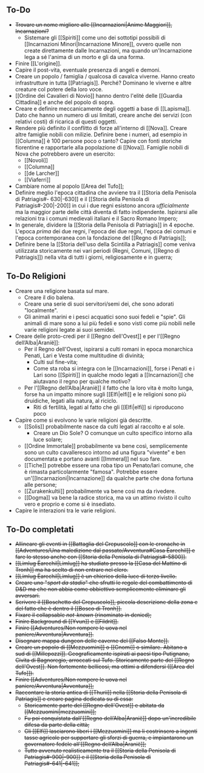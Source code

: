 ## To-Do
- ~~Trovare un nome migliore alle [[Incarnazioni|Anime Maggiori]], Incarnazioni?~~ 
	- Sistemare gli [[Spiriti]] come uno dei sottotipi  possibili di [[Incarnazioni Minori|Incarnazione Minore]], ovvero quelle non create direttamente dalle Incarnazioni, ma quando un'Incarnazione lega a sé l'anima di un morto e gli da una forma. 
- Finire [[L'origine]].
- Capire il post-vita, eventuale presenza di angeli e demoni.
- Creare un popolo / famiglia / qualcosa di cavalca viverne. Hanno creato infrastrutture in tutta [[Patriagis]]. Perché? Dominano le viverne e altre creature col potere della loro voce. 
- [[Ordine dei Cavalieri di Novio]] hanno dentro l'elité delle [[Guardia Cittadina]] e anche del popolo di sopra.
- Creare e definire meccanicamente degli oggetti a base di [[Lapisma]]. Dato che hanno un numero di usi limitati, creare anche dei servizi (con relativi costi) di ricarica di questi oggetti. 
- Rendere più definito il conflitto di forze all'interno di [[Nova]]. Creare altre famiglie nobili con milizie. Definire bene i numeri, ad esempio in [[Columna]] è 100 persone poco o tanto? Capire con fonti storiche fiorentine e rapportarle alla popolazione di [[Nova]]. Famiglie nobili di Nova che potrebbero avere un esercito: 
	- [[Novoli]]
	- [[Columna]]
	- [[de Larcher]]
	- [[Viaferri]]
- Cambiare nome al popolo [[Area del Tufo]]; 
- Definire meglio l'epoca cittadina che avviene tra il [[Storia della Penisola di Patriagis#- 630|-630]] e il [[Storia della Penisola di Patriagis#-200|-200]] in cui i due regni esistono ancora *ufficialmente* ma la maggior parte delle città diventa di fatto indipendente. Ispirarsi alle relazioni tra i comuni medievali italiani e il Sacro Romano Impero; 
- In generale, dividere la [[Storia della Penisola di Patriagis]] in 4 epoche. L'epoca *prima* dei due regni, l'epoca dei due regni, l'epoca dei comuni e l'epoca contemporanea con la fondazione del [[Regno di Patriagis]]; 
- Definire bene la [[Storia dell'uso della Scintilla a Patriagis]] come veniva utilizzata storicamente nei vari periodi (Regni, Comuni, [[Regno di Patriagis]]) nella vita di tutti i giorni, religiosamente e in guerra; 

## To-Do Religioni
- Creare una religione basata sul mare. 
	- Creare il dio balena.
	- Creare una serie di suoi servitori/semi dei, che sono adorati "localmente".
	- Gli animali marini e i pesci acquatici sono suoi fedeli e "spie". Gli animali di mare sono a lui più fedeli e sono visti come più nobili nelle varie religioni legate ai suoi semidei.
- Creare delle proto-credi per il [[Regno dell'Ovest]] e per l'[[Regno dell’Alba|Aranië]]:
	- Per il Regno dell'Ovest, ispirarsi a culti romani in epoca monarchica Penati, Lari e Vesta come multitudine di divinità;
		- Culti sul fine-vita;
		- Come sta roba si integra con le [[Incarnazioni]], forse i Penati e i Lari sono [[Spiriti]] in qualche modo legati a [[Incarnazioni]] che aiutavano il regno per qualche motivo? 
	- Per l'[[Regno dell’Alba|Aranië]] il fatto che la loro vita è molto lunga, forse ha un impatto minore sugli [[Elfi|elfi]] e le religioni sono più druidiche, legati alla natura, al riciclo. 
		- Riti di fertilità, legati al fatto che gli [[Elfi|elfi]] si riproducono poco
- Capire come si evolvono le varie religioni già descritte. 
	- [[Solis]] probabilmente nasce da culti legati al raccolto e al sole. 
		- Creare un Dio Sole? O comunque un culto specifico intorno alla luce solare;
	- [[Ordine Immortale]] probabilmente va bene così, semplicemente sono un culto cavalleresco intorno ad una figura "vivente" e ben documentata e portano avanti [[Immeral]] nel suo fare.
	- [[Tiche]] potrebbe essere una roba tipo un Penato/lari comune, che è rimasta particolarmente "famosa". Potrebbe essere un'[[Incarnazioni|Incarnazione]] da qualche parte che dona fortuna alle persone;
	- [[Zurakenkultii]] probabilmente va bene così ma da rivedere. 
	- [[Dogma]] va bene la radice storica, ma va un attimo rivisto il culto vero e proprio e come si è insediato. 
- Capire le interazioni tra le varie religioni. 



## To-Do completati
- ~~Allineare gli eventi in [[Battaglia del Crepuscolo]] con le cronache in [[Adventures/Una maledizione dal passato/Avventura#Casa Ëarechil]] e fare lo stesso anche con [[Storia della Penisola di Patriagis#-5800]].~~ 
- ~~[[Limlug Ëarechil|Limlug]] ha studiato presso la [[Casa del Mattino di Tronh]] ma ha scelto di non entrare nel clero.~~
- ~~[[Limlug Ëarechil|Limlug]] è un chierico della luce di terzo livello.~~
- ~~Creare uno "*sport da stadio*" che sfrutti le regole del combattimento di D&D ma che non abbia come obbiettivo semplicemente eliminare gli avversari.~~ 
- ~~Scrivere il [[Boschetto del Crepuscolo]], piccola descrizione della zona e del fatto che è dentro il [[Bosco di Tronh]].~~ 
- ~~Fixare il collapsable *not-known* (rinominato in denied);~~
- ~~Finire Background di [[Yvun]] e [[Fildrit]].~~
- ~~Finire [[Adventures/Non rompere le uova nel paniere/Avventura|Avventura]].~~
- ~~Disegnare mappa dungeon delle caverne del [[Falso Monte]].~~ 
- ~~Creare un popolo di [[Mezzuomini]] o [[Gnomi]] o similare. Abitano a sud di [[Millepozzi]]. Geograficamente ispirati ai paesi tipo Putignano, Civita di Bagnoregio, arroccati sul Tufo. Storicamente parte del [[Regno dell'Ovest]]. Non fortemente bellicosi, ma ottimi a difendersi ([[Area del Tufo]]).~~
- ~~Finire [[Adventures/Non rompere le uova nel paniere/Avventura|Avventura]];~~
-  ~~Raccontare la storia antica di [[Thurii]] nella [[Storia della Penisola di Patriagis]] e creare pagina dedicata su di essa:~~ 
	- ~~Storicamente parte del [[Regno dell'Ovest]] e abitata da [[Mezzuomini|mezzuomini]];~~
	- ~~Fu poi conquistata dall'[[Regno dell’Alba|Aranië]] dopo un'incredibile difesa da parte della città;~~ 
	- ~~Gli [[Elfi]] lasciarono liberi i [[Mezzuomini]] ma li costrinsero a ingenti tasse agricole per supportare gli sforzi di guerra, e impiantarono un governatore fedele all'[[Regno dell’Alba|Aranië]];~~
	- ~~Tutto avvenuto realisticamente tra il [[Storia della Penisola di Patriagis#-900|-900]] e il [[Storia della Penisola di Patriagis#-641|-641]];~~



